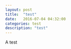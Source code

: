 ```yaml
---
layout: post
title:  "test"
date:   2016-07-04 04:32:00
categories: test
description: "test"
---
```


A test